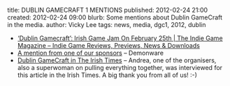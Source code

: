 title: DUBLIN GAMECRAFT 1 MENTIONS
published: 2012-02-24 21:00
created: 2012-02-24 09:00
blurb: Some mentions about Dublin GameCraft in the media.
author: Vicky Lee
tags: news, media, dgc1, 2012, dublin

* [‘Dublin Gamecraft’: Irish Game Jam On February 25th | The Indie Game Magazine – Indie Game Reviews, Previews, News & Downloads](http://www.indiegamemag.com/dublin-gamecraft-irish-game-jam-on-february-25th/)
* [A mention from one of our sponsors](http://www.demonware.net/2012/02/dublin-gamecraft-2012/) – Demonware
* [Dublin GameCraft in The Irish Times](http://www.irishtimes.com/newspaper/theticket/2012/0224/1224312275501.html#.T0egHtjZkos.tumblr) – Andrea, one of the organisers, also a superwoman on pulling everything together, was interviewed for this article in the Irish Times. A big thank you from all of us! :-)
